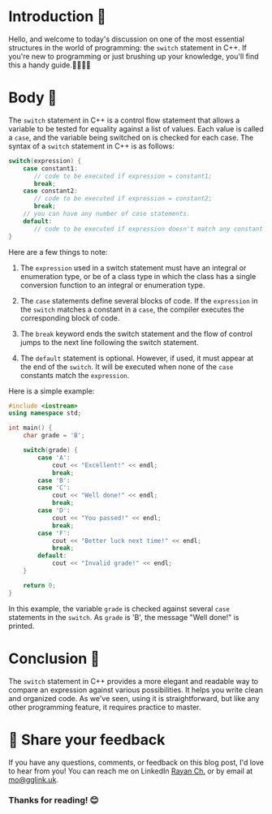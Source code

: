 # Introduction 🚀

Hello, and welcome to today's discussion on one of the most essential structures in the world of programming: the `switch` statement in C++. If you're new to programming or just brushing up your knowledge, you'll find this a handy guide.👩‍💻👨‍💻

# Body 📖

The `switch` statement in C++ is a control flow statement that allows a variable to be tested for equality against a list of values. Each value is called a `case`, and the variable being switched on is checked for each case. The syntax of a `switch` statement in C++ is as follows:

```cpp
switch(expression) {
    case constant1:
       // code to be executed if expression = constant1;
       break;
    case constant2:
       // code to be executed if expression = constant2;
       break;
    // you can have any number of case statements.
    default: 
       // code to be executed if expression doesn't match any constant
}
```
Here are a few things to note:

1. The `expression` used in a switch statement must have an integral or enumeration type, or be of a class type in which the class has a single conversion function to an integral or enumeration type.

2. The `case` statements define several blocks of code. If the `expression` in the `switch` matches a constant in a `case`, the compiler executes the corresponding block of code.

3. The `break` keyword ends the switch statement and the flow of control jumps to the next line following the switch statement.

4. The `default` statement is optional. However, if used, it must appear at the end of the `switch`. It will be executed when none of the `case` constants match the `expression`.

Here is a simple example:

```cpp
#include <iostream>
using namespace std;

int main() {
    char grade = 'B';

    switch(grade) {
        case 'A':
            cout << "Excellent!" << endl;
            break;
        case 'B':
        case 'C':
            cout << "Well done!" << endl;
            break;
        case 'D':
            cout << "You passed!" << endl;
            break;
        case 'F':
            cout << "Better luck next time!" << endl;
            break;
        default:
            cout << "Invalid grade!" << endl;
    }

    return 0;
}
```
In this example, the variable `grade` is checked against several `case` statements in the `switch`. As `grade` is 'B', the message "Well done!" is printed.

# Conclusion 🎯

The `switch` statement in C++ provides a more elegant and readable way to compare an expression against various possibilities. It helps you write clean and organized code. As we've seen, using it is straightforward, but like any other programming feature, it requires practice to master.

# 📣 Share your feedback

If you have any questions, comments, or feedback on this blog post, I'd love to hear from you! You can reach me on LinkedIn [Rayan Ch.](https://www.linkedin.com/in/rayan-ch-b787ab224/) or by email at [mo@gglink.uk](mailto:mo@gglink.uk).

### Thanks for reading! 😊
